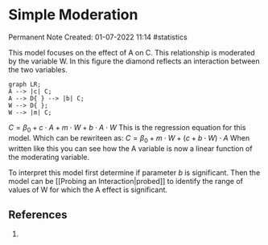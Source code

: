 # Simple Moderation
Permanent Note
Created: 01-07-2022 11:14
#statistics

This model focuses on the effect of A on C. This relationship is moderated by the variable W. In this figure the diamond reflects an interaction between the two variables.
```mermaid
graph LR;
A --> |c| C;
A --> D{ } --> |b| C;
W --> D{ };
W --> |m| C;
```
$C = \beta_0 + c\cdot A + m\cdot W + b\cdot A\cdot W$
This is the regression equation for this model. Which can be rewriteen as:
$C = \beta_0 + m\cdot W + (c + b\cdot W)\cdot A$
When written like this you can see how the A variable is now a linear function of the moderating variable. 

To interpret this model first determine if parameter $b$ is significant. Then the model can be [[Probing an Interaction|probed]] to identify the range of values of W for which the A effect is significant. 

## References
1. 